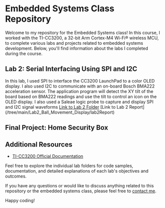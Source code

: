 # Embedded Systems Class Repository

Welcome to my repository for the Embedded Systems class! In this course, I worked with the TI-CC3200, a 32-bit Arm Cortex-M4 Wi-Fi® wireless MCU, to complete various labs and projects related to embedded systems development. Below, you'll find information about the labs I completed during the course.

## Lab 2: Serial Interfacing Using SPI and I2C

In this lab, I used SPI to interface the CC3200 LaunchPad to a color OLED display. I also used I2C to communicate with an on-board Bosch BMA222 acceleration sensor. The application program will detect the XY tilt of the board based on BMA222 readings and use the tilt to control an icon on the OLED display. I also used a Saleae logic probe to capture and display SPI and I2C signal waveforms
[Link to Lab 2 Folder](/tree/main/Lab2_Ball_Movement_Display) [Link to Lab 2 Report] (/tree/main/Lab2_Ball_Movement_Display/lab2Report)

## Final Project: Home Security Box

## Additional Resources

- [TI-CC3200 Official Documentation](https://www.ti.com/product/CC3200)

Feel free to explore the individual lab folders for code samples, documentation, and detailed explanations of each lab's objectives and outcomes.

If you have any questions or would like to discuss anything related to this repository or the embedded systems class, please feel free to [contact me](almtorres805@gmail.com).

Happy coding!
